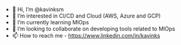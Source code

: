 - 👋 Hi, I’m @kavinksm
- 👀 I’m interested in CI/CD and Cloud (AWS, Azure and GCP)
- 🌱 I’m currently learning MlOps
- 💞️ I’m looking to collaborate on developing tools related to MlOps
- 📫 How to reach me - https://www.linkedin.com/in/kavinks

<!---
kavinksm/kavinksm is a ✨ special ✨ repository because its `README.md` (this file) appears on your GitHub profile.
You can click the Preview link to take a look at your changes.
--->
